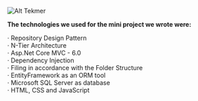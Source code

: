 ![Alt   Tekmer](https://dannymcgee.gallerycdn.vsassets.io/extensions/dannymcgee/csharp-grammar-extended/1.1.1/1576121453694/Microsoft.VisualStudio.Services.Icons.Default)

**The technologies we used for the mini project we wrote were:**

· Repository Design Pattern <br>
· N-Tier Architecture <br>
· Asp.Net Core MVC - 6.0 <br>
· Dependency Injection <br>
· Filing in accordance with the Folder Structure <br>
· EntityFramework as an ORM tool <br>
· Microsoft SQL Server as database <br>
· HTML, CSS and JavaScript
